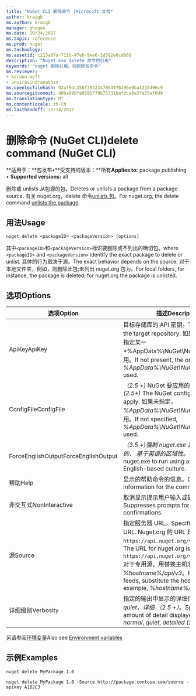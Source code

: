 ```yaml
---
title: "NuGet CLI 删除命令 |Microsoft 文档"
author: kraigb
ms.author: kraigb
manager: ghogen
ms.date: 10/24/2017
ms.topic: reference
ms.prod: nuget
ms.technology: 
ms.assetid: c213a07a-711d-47e0-9ee6-1d582e6cdb69
description: "Nuget.exe delete 命令的引用"
keywords: "nuget 删除引用，则删除包命令"
ms.reviewer:
- karann-msft
- unniravindranathan
ms.openlocfilehash: 92af9dc356f3932347864976496e0ba1216496c9
ms.sourcegitcommit: d0ba99bfe019b779b75731bafdca8a37e35ef0d9
ms.translationtype: MT
ms.contentlocale: zh-CN
ms.lasthandoff: 12/14/2017
---
```

# <a name="delete-command-nuget-cli"></a><span data-ttu-id="3a47e-104">删除命令 (NuGet CLI)</span><span class="sxs-lookup"><span data-stu-id="3a47e-104">delete command (NuGet CLI)</span></span>

<span data-ttu-id="3a47e-105">**适用于：**包发布&bullet;**受支持的版本：**所有</span><span class="sxs-lookup"><span data-stu-id="3a47e-105">**Applies to:** package publishing &bullet; **Supported versions:** all</span></span>

<span data-ttu-id="3a47e-106">删除或 unlists 从包源的包。</span><span class="sxs-lookup"><span data-stu-id="3a47e-106">Deletes or unlists a package from a package source.</span></span> <span data-ttu-id="3a47e-107">有关 nuget.org，delete 命令[unlists 包](../policies/Deleting-Packages.md)。</span><span class="sxs-lookup"><span data-stu-id="3a47e-107">For nuget.org, the delete command [unlists the package](../policies/Deleting-Packages.md).</span></span>

## <a name="usage"></a><span data-ttu-id="3a47e-108">用法</span><span class="sxs-lookup"><span data-stu-id="3a47e-108">Usage</span></span>

```
nuget delete <packageID> <packageVersion> [options]
```

<span data-ttu-id="3a47e-109">其中`<packageID>`和`<packageVersion>`标识要删除或不列出的确切包。</span><span class="sxs-lookup"><span data-stu-id="3a47e-109">where `<packageID>` and `<packageVersion>` identify the exact package to delete or unlist.</span></span> <span data-ttu-id="3a47e-110">具体的行为取决于源。</span><span class="sxs-lookup"><span data-stu-id="3a47e-110">The exact behavior depends on the source.</span></span> <span data-ttu-id="3a47e-111">对于本地文件夹，例如，则删除此包;未列出 nuget.org 包为。</span><span class="sxs-lookup"><span data-stu-id="3a47e-111">For local folders, for instance, the package is deleted; for nuget.org the package is unlisted.</span></span>

## <a name="options"></a><span data-ttu-id="3a47e-112">选项</span><span class="sxs-lookup"><span data-stu-id="3a47e-112">Options</span></span>

| <span data-ttu-id="3a47e-113">选项</span><span class="sxs-lookup"><span data-stu-id="3a47e-113">Option</span></span> | <span data-ttu-id="3a47e-114">描述</span><span class="sxs-lookup"><span data-stu-id="3a47e-114">Description</span></span> |
| --- | --- |
| <span data-ttu-id="3a47e-115">ApiKey</span><span class="sxs-lookup"><span data-stu-id="3a47e-115">ApiKey</span></span> | <span data-ttu-id="3a47e-116">目标存储库的 API 密钥。</span><span class="sxs-lookup"><span data-stu-id="3a47e-116">The API key for the target repository.</span></span> <span data-ttu-id="3a47e-117">如果不存在，请在指定某一*%AppData%\NuGet\NuGet.Config*使用。</span><span class="sxs-lookup"><span data-stu-id="3a47e-117">If not present, the one specified in *%AppData%\NuGet\NuGet.Config* is used.</span></span> |
| <span data-ttu-id="3a47e-118">ConfigFile</span><span class="sxs-lookup"><span data-stu-id="3a47e-118">ConfigFile</span></span> | <span data-ttu-id="3a47e-119">*（2.5 +)* NuGet 要应用的配置文件。</span><span class="sxs-lookup"><span data-stu-id="3a47e-119">*(2.5+)* The NuGet configuration file to apply.</span></span> <span data-ttu-id="3a47e-120">如果未指定， *%AppData%\NuGet\NuGet.Config*使用。</span><span class="sxs-lookup"><span data-stu-id="3a47e-120">If not specified, *%AppData%\NuGet\NuGet.Config* is used.</span></span> |
| <span data-ttu-id="3a47e-121">ForceEnglishOutput</span><span class="sxs-lookup"><span data-stu-id="3a47e-121">ForceEnglishOutput</span></span> | <span data-ttu-id="3a47e-122">*（3.5 +)*强制 nuget.exe 运行使用固定的、 基于英语的区域性。</span><span class="sxs-lookup"><span data-stu-id="3a47e-122">*(3.5+)* Forces nuget.exe to run using an invariant, English-based culture.</span></span> |
| <span data-ttu-id="3a47e-123">帮助</span><span class="sxs-lookup"><span data-stu-id="3a47e-123">Help</span></span> | <span data-ttu-id="3a47e-124">显示的帮助命令的信息。</span><span class="sxs-lookup"><span data-stu-id="3a47e-124">Displays help information for the command.</span></span> |
| <span data-ttu-id="3a47e-125">非交互式</span><span class="sxs-lookup"><span data-stu-id="3a47e-125">NonInteractive</span></span> | <span data-ttu-id="3a47e-126">取消显示提示用户输入或确认。</span><span class="sxs-lookup"><span data-stu-id="3a47e-126">Suppresses prompts for user input or confirmations.</span></span> |
| <span data-ttu-id="3a47e-127">源</span><span class="sxs-lookup"><span data-stu-id="3a47e-127">Source</span></span> | <span data-ttu-id="3a47e-128">指定服务器 URL。</span><span class="sxs-lookup"><span data-stu-id="3a47e-128">Specifies the server URL.</span></span> <span data-ttu-id="3a47e-129">Nuget.org 的 URL 是`https://api.nuget.org/v3/index.json`。</span><span class="sxs-lookup"><span data-stu-id="3a47e-129">The URL for nuget.org is `https://api.nuget.org/v3/index.json`.</span></span> <span data-ttu-id="3a47e-130">对于专用源，用替换主机名，例如， *%hostname%/api/v3*。</span><span class="sxs-lookup"><span data-stu-id="3a47e-130">For private feeds, substitute the host name, for example, *%hostname%/api/v3*.</span></span> |
| <span data-ttu-id="3a47e-131">详细级别</span><span class="sxs-lookup"><span data-stu-id="3a47e-131">Verbosity</span></span> | <span data-ttu-id="3a47e-132">指定的输出中显示的详细信息量：*正常*， *quiet*，*详细 （2.5 +）*。</span><span class="sxs-lookup"><span data-stu-id="3a47e-132">Specifies the amount of detail displayed in the output: *normal*, *quiet*, *detailed (2.5+)*.</span></span> |

<span data-ttu-id="3a47e-133">另请参阅[环境变量](cli-ref-environment-variables.md)</span><span class="sxs-lookup"><span data-stu-id="3a47e-133">Also see [Environment variables](cli-ref-environment-variables.md)</span></span>

## <a name="examples"></a><span data-ttu-id="3a47e-134">示例</span><span class="sxs-lookup"><span data-stu-id="3a47e-134">Examples</span></span>

```
nuget delete MyPackage 1.0

nuget delete MyPackage 1.0 -Source http://package.contoso.com/source -apikey A1B2C3
```
